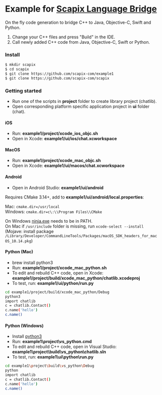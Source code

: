 # Example for [Scapix Language Bridge](https://www.scapix.com/)

On the fly code generation to bridge C++ to Java, Objective-C, Swift and Python.

1. Change your C++ files and press "Build" in the IDE.
2. Call newly added C++ code from Java, Objective-C, Swift or Python.

### Install

```bash
$ mkdir scapix
$ cd scapix
$ git clone https://github.com/scapix-com/example1
$ git clone https://github.com/scapix-com/scapix
```

### Getting started

- Run one of the scripts in **project** folder to create library project (chatlib).
- Open corresponding platform specific application project in **ui** folder (chat).

#### iOS

- Run: **example1/project/xcode_ios_objc.sh**
- Open in Xcode: **example1/ui/ios/chat.xcworkspace**

#### MacOS

- Run: **example1/project/xcode_mac_objc.sh**
- Open in Xcode: **example1/ui/macos/chat.xcworkspace**

#### Android

- Open in Android Studio: **example1/ui/android**

Requires CMake 3.14+, add to **example1/ui/android/local.properties**:

Mac: `cmake.dir=/usr/local`\
Windows: `cmake.dir=c\:\\Program Files\\CMake`

On Windows [ninja.exe](https://github.com/ninja-build/ninja/releases) needs to be in PATH.\
On Mac if `/usr/include` folder is missing, run `xcode-select --install` (Mojave: install package `/Library/Developer/CommandLineTools/Packages/macOS_SDK_headers_for_macOS_10.14.pkg`)

#### Python (Mac)

- brew install python3
- Run: **example1/project/xcode_mac_python.sh**
- To edit and rebuild C++ code, open in Xcode: **example1/project/build/xcode_mac_python/chatlib.xcodeproj**
- To test, run: **example1/ui/python/run.py**

```bash
cd example1/project/build/xcode_mac_python/Debug
python3
import chatlib
c = chatlib.Contact()
c.name('hello')
c.name()
```

#### Python (Windows)

- Install [python3](https://www.python.org/downloads/windows/)
- Run: **example1\project\vs_python.cmd**
- To edit and rebuild C++ code, open in Visual Studio: **example1\project\build\vs_python\chatlib.sln**
- To test, run: **example1\ui\python\run.py**

```bash
cd example1\project\build\vs_python\Debug
python
import chatlib
c = chatlib.Contact()
c.name('hello')
c.name()
```
